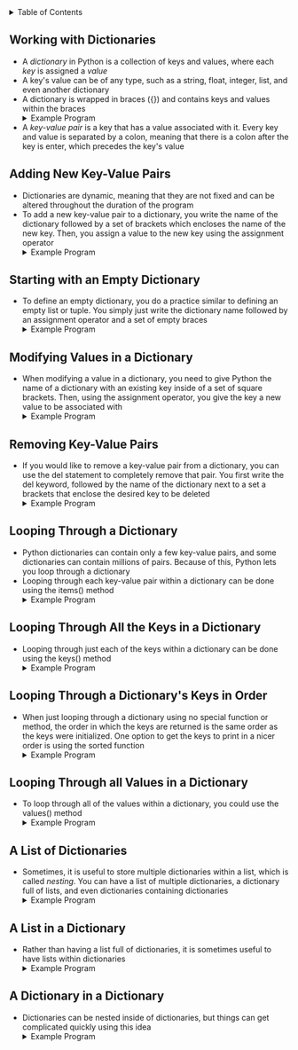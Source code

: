 <details>
<summary>Table of Contents</summary>
<ol>
  <li>
    <a href='#working-with-dictionaries'>Working with Dictionaries</a>
  </li>
  <li>
    <a href='#adding-new-key-value-pairs'>Adding New Key-Value Pairs</a>
  </li>
  <li>
    <a href='#starting-with-an-empty-dictionary'>Starting with an Empty Dictionary</a>
  </li>  
  <li>
    <a href='#modifying-values-in-a-dictionary'>Modifying Values in a Dictionary</a>
  </li> 
  <li>
    <a href='#removing-key-value-pairs'>Removing Key-Value Pairs</a>
  </li>
  <li>
    <a href='#looping-through-a-dictionary'>Looping Through a Dictionary</a>
  </li>
  <li>
    <a href='#looping-through-all-the-keys-in-a-dictionary'>Looping Through all the Keys in a Dictionary</a>
  </li> 
  <li>
    <a href='#looping-through-a-dictionarys-keys-in-order'>Looping Through a Dictionary's Keys in Order</a>
  </li>
  <li>
    <a href='#a-list-of-dictionaries'>A List of Dictionaries</a>
  </li>  
  <li>
    <a href='#a-list-in-a-dictionary'>A List in a Dictionary</a>
  </li>        
  <li>
    <a href='#a-dictionary-in-a-dictionary'>A Dictionary in a Dictionary</a>
  </li>             
</ol>
</details>

## Working with Dictionaries
<ul>
  <li>
    <a>A <em>dictionary</em> in Python is a collection of keys and values, where each <em>key</em> is assigned a <em>value</em></a>
  </li>
  <li>
    <a>A key's value can be of any type, such as a string, float, integer, list, and even another dictionary</a>
  </li>
  <li>
    <a>A dictionary is wrapped in braces ({}) and contains keys and values within the braces</a>
  </li>
  <details>
  <summary>Example Program</summary>
    <ul>
      <pre>
        <code>
          alien = {"color": "green"}<br />
          print("The alien's color is: " + alien["color"])<br />
        </code>
      </pre>  
      <details>
      <summary>Output</summary>
        <pre>
          <code>
            The alien's color is: green<br />
          </code>
        </pre>  
      </details>
    </ul>  
  </details> 
  <li>
    <a>A <em>key-value pair</em> is a key that has a value associated with it.  Every key and value is separated by a colon, meaning that there is a colon after the key is enter, which precedes the key's value</a>
  </li>  
</ul> 

## Adding New Key-Value Pairs
<ul>
  <li>
    <a>Dictionaries are dynamic, meaning that they are not fixed and can be altered throughout the duration of the program</a>
  </li>
  <li>
    <a>To add a new key-value pair to a dictionary, you write the name of the dictionary followed by a set of brackets which encloses the name of the new key.  Then, you assign a value to the new key using the assignment operator</a>
  </li>
  <details>
  <summary>Example Program</summary>
    <ul>
      <pre>
        <code>
          alien = {"color": "green"}<br />
          print(alien)<br />
          alien["name"] = "Garrett"<br />
          print(alien)<br />
        </code>
      </pre>  
      <details>
      <summary>Output</summary>
        <pre>
          <code>
            {'color': 'green'}<br />
            {'color': 'green', 'name': 'Garrett'}<br />
          </code>
        </pre>  
      </details>
    </ul>  
  </details>  
</ul>

## Starting with an Empty Dictionary
<ul>
  <li>
    <a>To define an empty dictionary, you do a practice similar to defining an empty list or tuple.  You simply just write the dictionary name followed by an assignment operator and a set of empty braces</a>
  </li>
  <details>
  <summary>Example Program</summary>
    <ul>
      <pre>
        <code>
          alien = {}<br />
          print(alien)<br />
          alien["color"] = "green"<br />
          print(alien)
        </code>
      </pre>  
      <details>
      <summary>Output</summary>
        <pre>
          <code>
            {}<br />
            {'color': 'green'}<br />
          </code>
        </pre>  
      </details>
    </ul>  
  </details>
</ul>  

## Modifying Values in a Dictionary
<ul>
  <li> 
    <a>When modifying a value in a dictionary, you need to give Python the name of a dictionary with an existing key inside of a set of square brackets.  Then, using the assignment operator, you give the key a new value to be associated with</a>
  </li>
  <details>
  <summary>Example Program</summary>
    <ul>
      <pre>
        <code>
          increment = 0<br />
          alien = {"positionX": 0, "positionY": 0, "speed": "medium"}<br />
          print("Original position in coordinate form: " + str(alien["positionX"]) + ", " + str(alien["positionY"]))<br />
          if alien["speed"] == "slow":<br />
              increment += 1<br />
          elif alien["speed"] == "medium":<br />
              increment += 2<br />
          else:<br />
              increment += 3<br />      
          alien["positionX"] += increment<br />
          print("New position in coordinate form: " + str(alien["positionX"]) + ", " + str(alien["positionY"]))<br />
        </code>
      </pre>  
      <details>
      <summary>Output</summary>
        <pre>
          <code>
            Original position in coordinate form: 0, 0<br />
            New position in coordinate form: 2, 0 <br />
          </code>
        </pre>  
      </details>
    </ul>  
  </details>
</ul>    

## Removing Key-Value Pairs
<ul>
  <li>
    <a>If you would like to remove a key-value pair from a dictionary, you can use the del statement to completely remove that pair.  You first write the del keyword, followed by the name of the dictionary next to a set a brackets that enclose the desired key to be deleted</a>
  </li>
  <details>
  <summary>Example Program</summary>
    <ul>
      <pre>
        <code>
          alien = {"color": "green", "points": 5}<br />
          print(alien)<br />
          del alien["color"]<br />
          print(alien)
        </code>
      </pre>  
      <details>
      <summary>Output</summary>
        <pre>
          <code>
            {'color': 'green', 'points': 5}<br />
            {'points': 5}<br />
          </code>
        </pre>  
      </details>
    </ul>  
  </details>
</ul>    

## Looping Through a Dictionary
<ul>
  <li>
    <a>Python dictionaries can contain only a few key-value pairs, and some dictionaries can contain millions of pairs.  Because of this, Python lets you loop through a dictionary</a>
  </li>
  <li>
    <a>Looping through each key-value pair within a dictionary can be done using the items() method</a>
  </li>
  <details>
  <summary>Example Program</summary>
    <ul>
      <pre>
        <code>
          alien = {"positionX": 0, "positionY": 0, "speed": "medium"}<br />
          for key, value in alien.items():<br />
              print(str(key) + ": " + str(value))<br />
        </code>
      </pre>  
      <details>
      <summary>Output</summary>
        <pre>
          <code>
            positionX: 0<br />
            positionY: 0<br />
            speed: medium<br />
          </code>
        </pre>  
      </details>
    </ul>  
  </details>
</ul>    

## Looping Through All the Keys in a Dictionary
<ul>
  <li>
    <a>Looping through just each of the keys within a dictionary can be done using the keys() method</a>
  </li>
  <details>
  <summary>Example Program</summary>
    <ul>
      <pre>
        <code>
          alien = {"positionX": 0, "positionY": 0, "speed": "medium"}<br />
          for key in alien.keys():<br />
              print(str(key))<br />
        </code>
      </pre>  
      <details>
      <summary>Output</summary>
        <pre>
          <code>
            positionX<br />
            positionY<br />
            speed<br />
          </code>
        </pre>  
      </details>
    </ul>  
  </details> 
</ul>

## Looping Through a Dictionary's Keys in Order
<ul>
  <li>
    <a>When just looping through a dictionary using no special function or method, the order in which the keys are returned is the same order as the keys were initialized.  One option to get the keys to print in a nicer order is using the sorted function</a>
  </li>
  <details>
  <summary>Example Program</summary>
    <ul>
      <pre>
        <code>
          alien = {"positionX": 0, "positionY": 0, "speed": "medium"}<br />
          for key in sorted(alien.keys()):<br />
              print(str(key))<br />
        </code>
      </pre>  
      <details>
      <summary>Output</summary>
        <pre>
          <code>
          positionX<br />
          positionY<br />
          speed<br />
          </code>
        </pre>  
      </details>
    </ul>  
  </details>
</ul>   

## Looping Through all Values in a Dictionary
<ul>
  <li>
    <a>To loop through all of the values within a dictionary, you could use the values() method</a>
  </li>
  <details>
  <summary>Example Program</summary>
    <ul>
      <pre>
        <code>
          alien = {"positionX": 0, "positionY": 0, "speed": "medium"}<br />
          for key in alien.values():<br />
              print(str(key))<br />
        </code>
      </pre>  
      <details>
      <summary>Output</summary>
        <pre>
          <code>
            0<br />
            0<br />
            medium<br />
          </code>
        </pre>  
      </details>
    </ul>  
  </details>
</ul>  

## A List of Dictionaries
<ul>
  <li>
    <a>Sometimes, it is useful to store multiple dictionaries within a list, which is called <em>nesting</em>.  You can have a list of multiple dictionaries, a dictionary full of lists, and even dictionaries containing dictionaries</a>
  </li>
  <details>
  <summary>Example Program</summary>
    <ul>
      <pre>
        <code>
          alien = {"positionX": 0, "positionY": 0, "speed": "medium"}<br />
          alien1 = {"positionX": 1, "positionY": 1, "speed": "medium"}<br />
          listAliens = [alien, alien1]<br />
          for martian in listAliens:<br />
              print(martian)<br />
        </code>
      </pre>  
      <details>
      <summary>Output</summary>
        <pre>
          <code>
            {'positionX': 0, 'positionY': 0, 'speed': 'medium'}<br />
            {'positionX': 1, 'positionY': 1, 'speed': 'medium'}<br />
          </code>
        </pre>  
      </details>
    </ul>  
  </details>
</ul>    

## A List in a Dictionary
<ul>
  <li>
    <a>Rather than having a list full of dictionaries, it is sometimes useful to have lists within dictionaries</a>
  </li>
  <details>
  <summary>Example Program</summary>
    <ul>
      <pre>
        <code>
          alien = {"list1": [0, 1, 2, 3], "list2": ['a', 'b', 'c']}<br />
          for key, value in alien.items():<br />
              print(key + str() + ': ' + str(value))<br />
        </code>
      </pre>  
      <details>
      <summary>Output</summary>
        <pre>
          <code>
            list1: [0, 1, 2, 3]<br />
            list2: ['a', 'b', 'c']<br /> 
          </code>
        </pre>  
      </details>
    </ul>  
  </details> 
</ul>

## A Dictionary in a Dictionary
<ul>
  <li>
    <a>Dictionaries can be nested inside of dictionaries, but things can get complicated quickly using this idea</a>
  </li>
  <details>
  <summary>Example Program</summary>
    <ul>
      <pre>
        <code>
          users = {"egarrett": {"first": "Garrett", "last": "Ellis"}, "dellis": {"first": "David", "last": "Ellis"}}<br />
          for key, value in users.items():<br />
	      print("User: " + key)<br />
          print("First Name: " + value["first"] + "\nLast Name: " + value["last"])<br />
        </code>
      </pre>  
      <details>
      <summary>Output</summary>
        <pre>
          <code>
            User: egarrett<br />
	    First Name: Garrett<br />
	    Last Name: Ellis<br />
	    User: dellis<br />
	    First Name: David<br />
            Last Name: Ellis<br />
          </code>
        </pre>  
      </details>
    </ul>  
  </details>  
</ul>  
